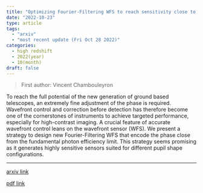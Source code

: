 ```yaml
---
title: "Optimizing Fourier-Filtering WFS to reach sensitivity close to the fundamental limit"
date: "2022-10-23"
type: article
tags:
  - "arxiv"
  - "most recent update (Fri Oct 28 2022)"
categories:
  - high redshift
  - 2022(year)
  - 10(month)
draft: false
---
```


> First author: Vincent Chambouleyron

 To reach the full potential of the new generation of ground based telescopes,
an extremely fine adjustment of the phase is required. Wavefront control and
correction before detection has therefore become one of the cornerstones of
instruments to achieve targeted performance, especially for high-contrast
imaging. A crucial feature of accurate wavefront control leans on the wavefront
sensor (WFS). We present a strategy to design new Fourier-Filtering WFS that
encode the phase close from the fundamental photon efficiency limit. This
strategy seems promising as it generates highly sensitive sensors suited for
different pupil shape configurations.

---
[arxiv link](http://arxiv.org/abs/2210.12744v1)

[pdf link](http://arxiv.org/pdf/2210.12744v1)